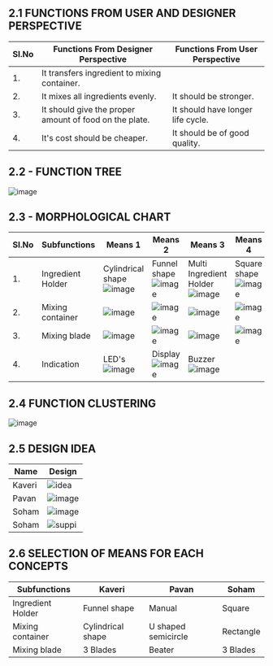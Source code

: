 ## 2.1 FUNCTIONS FROM USER AND DESIGNER PERSPECTIVE 
| SI.No | Functions From Designer Perspective | Functions From User Perspective |
|-------|-------------------------------------|---------------------------------|
| 1. | It transfers ingredient to  mixing container. | | Semi automatic mixing machine.  |
| 2. | It mixes all ingredients evenly.| It should be stronger. | 
| 3. | It should give the proper amount of food on the plate. | It should have longer life cycle. |  
| 4. | It's cost should be cheaper. | It should be of good quality. |


 ## 2.2 - FUNCTION TREE 
![image](https://user-images.githubusercontent.com/105410096/187980274-ddee5465-2e35-43bc-bfb1-f80add71bc42.png)


 ## 2.3 - MORPHOLOGICAL CHART
| SI.No | Subfunctions | Means 1 | Means 2 | Means 3 | Means 4 |
|-------|--------------|---------|---------|---------|---------|
| 1. | Ingredient Holder | Cylindrical shape  ![image](https://user-images.githubusercontent.com/105410096/173833881-b95ccddf-a6ba-4aba-bb72-416fd7d20c70.png) | Funnel shape ![image](https://user-images.githubusercontent.com/105410096/173834372-2cddb2c2-b532-4b01-a1b0-615c49f27e11.png) | Multi Ingredient Holder ![image](https://user-images.githubusercontent.com/105410096/173835108-c2b36943-bdd2-47dd-9840-726946fd6b1c.png)| Square shape ![image](https://user-images.githubusercontent.com/105410096/173877373-efbca241-e7e0-44e9-8b41-eb4cc0e4978c.png) |
| 2. | Mixing container | ![image](https://user-images.githubusercontent.com/105410096/173878972-23df8124-2fe1-47ad-bb4f-b8084e8fdf8b.png) |![image](https://user-images.githubusercontent.com/105410096/173879342-7fbe2338-e9ba-417f-afb3-7bd921f828ab.png) |![image](https://user-images.githubusercontent.com/105410096/173879988-e78f3029-d908-4ac1-b4d0-87c8180dfdf7.png) |![image](https://user-images.githubusercontent.com/105410096/173880544-33cb737b-24aa-4637-a699-fdadf9a73616.png)|
| 3. | Mixing blade |![image](https://user-images.githubusercontent.com/105410096/173883523-f499a5e8-d29d-4648-938a-19d9dacca954.png) | ![image](https://user-images.githubusercontent.com/105410096/173882064-d8afdb6b-5a07-4a2d-9fe2-b62a71ad9a98.png) | ![image](https://user-images.githubusercontent.com/105410096/173882208-9453ce99-e4a5-4d58-b737-69a4d207c5d7.png) | ![image](https://user-images.githubusercontent.com/105410096/173882787-b250ff9f-f067-4587-b23e-6a40dc69284f.png)|
| 4. | Indication | LED's ![image](https://user-images.githubusercontent.com/105410096/173880831-bc29c5bd-88df-45e6-b142-e5cede5702a4.png) | Display ![image](https://user-images.githubusercontent.com/105410096/173881331-fe9fb854-5728-4c00-92ed-35f9f4b4d55a.png) | Buzzer ![image](https://user-images.githubusercontent.com/105410096/173881489-953f2bd1-814d-4afe-ba26-231f501c6326.png) |


## 2.4 FUNCTION CLUSTERING
![image](https://user-images.githubusercontent.com/105410096/187980463-3f69070b-38ac-4937-88c2-ba09395744a0.png)





## 2.5 DESIGN IDEA 
| Name | Design | 
|------|--------|
| Kaveri | ![idea](https://user-images.githubusercontent.com/105410096/173338790-a111022b-c484-4045-b105-bd48f7264368.jpeg) |
| Pavan | ![image](https://user-images.githubusercontent.com/105410096/172661202-fc6e5143-855a-424b-a1ea-03cc14bc9d9b.png) |
| Soham | ![image](https://user-images.githubusercontent.com/105410011/172685324-1861b190-49ec-4dc4-82ba-f816a5b922e0.jpeg) |
| Soham | ![suppi](https://user-images.githubusercontent.com/105410096/185622057-be9d14bf-a281-4e2e-be9e-c658448415aa.jpeg) |




## 2.6 SELECTION OF MEANS FOR EACH CONCEPTS
| Subfunctions | Kaveri | Pavan | Soham |
|--------------|-----------|-----------|-----------|
| Ingredient Holder | Funnel shape | Manual |Square|
| Mixing container | Cylindrical shape | U shaped semicircle |Rectangle|
| Mixing blade | 3 Blades | Beater | 3 Blades|



 
















              
